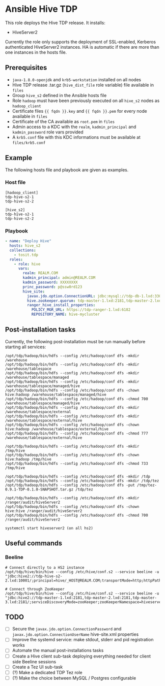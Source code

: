 # Ansible Hive TDP

This role deploys the Hive TDP release. It installs:

- HiveServer2

Currently the role only supports the deployment of SSL-enabled, Kerberos authenticated HiveServer2 instances. HA is automatic if there are more than one instances in the hosts file.

## Prerequisites

- `java-1.8.0-openjdk` and `krb5-workstation` installed on all nodes
- Hive TDP release .tar.gz (`hive_dist_file` role variable) file available in `files`
- Group `hive_s2` defined in the Ansible hosts file
- Role `hadoop` must have been previously executed on all `hive_s2` nodes as `hadoop_client`
- Certificate files `{{ fqdn }}.key` and `{{ fqdn }}.pem` for every node available in `files`
- Certificate of the CA available as `root.pem` in `files`
- Admin access to a KDC with the `realm`, `kadmin_principal` and `kadmin_password` role vars provided
- A `krb5.conf` file with this KDC informations must be available at `files/krb5.conf`

## Example

The following hosts file and playbook are given as examples.

### Host file

```
[hadoop_client]
tdp-hive-s2-1
tdp-hive-s2-2

[hive_s2]
tdp-hive-s2-1
tdp-hive-s2-2
```

### Playbook

```yaml
- name: "Deploy Hive"
  hosts: hive_s2
  collections:
    - tosit.tdp
  roles:
    - role: hive
      vars:
        realm: REALM.COM
        kadmin_principal: admin@REALM.COM
        kadmin_password: XXXXXXXX
        princ_password: p@ssw0rd123
        hive_site:
          javax.jdo.option.ConnectionURL: jdbc:mysql://tdp-db-1.lxd:3306/hive
          hive.zookeeper.quorum: tdp-master-1.lxd:2181,tdp-master-2.lxd:2181,tdp-master-3.lxd:2181
          ranger_hive_install_properties:
            POLICY_MGR_URL: https://tdp-ranger-1.lxd:6182
            REPOSITORY_NAME: hive-mycluster
```

## Post-installation tasks

Currently, the following post-installation must be run manually before starting all services:

```
/opt/tdp/hadoop/bin/hdfs --config /etc/hadoop/conf dfs -mkdir /warehouse
/opt/tdp/hadoop/bin/hdfs --config /etc/hadoop/conf dfs -mkdir /warehouse/tablespace
/opt/tdp/hadoop/bin/hdfs --config /etc/hadoop/conf dfs -mkdir /warehouse/tablespace/managed
/opt/tdp/hadoop/bin/hdfs --config /etc/hadoop/conf dfs -mkdir /warehouse/tablespace/managed/hive
/opt/tdp/hadoop/bin/hdfs --config /etc/hadoop/conf dfs -chown hive:hadoop /warehouse/tablespace/managed/hive
/opt/tdp/hadoop/bin/hdfs --config /etc/hadoop/conf dfs -chmod 700 /warehouse/tablespace/managed/hive
/opt/tdp/hadoop/bin/hdfs --config /etc/hadoop/conf dfs -mkdir /warehouse/tablespace/external
/opt/tdp/hadoop/bin/hdfs --config /etc/hadoop/conf dfs -mkdir /warehouse/tablespace/external/hive
/opt/tdp/hadoop/bin/hdfs --config /etc/hadoop/conf dfs -chown hive:hadoop /warehouse/tablespace/external/hive
/opt/tdp/hadoop/bin/hdfs --config /etc/hadoop/conf dfs -chmod 777 /warehouse/tablespace/external/hive

/opt/tdp/hadoop/bin/hdfs --config /etc/hadoop/conf dfs -mkdir /tmp/hive
/opt/tdp/hadoop/bin/hdfs --config /etc/hadoop/conf dfs -chown hive:hadoop /tmp/hive
/opt/tdp/hadoop/bin/hdfs --config /etc/hadoop/conf dfs -chmod 733 /tmp/hive

/opt/tdp/hadoop/bin/hdfs --config /etc/hadoop/conf dfs -mkdir /tdp
/opt/tdp/hadoop/bin/hdfs --config /etc/hadoop/conf dfs -mkdir /tdp/tez
/opt/tdp/hadoop/bin/hdfs --config /etc/hadoop/conf dfs -put /tmp/tez-0.9.1-TDP-0.1.0-SNAPSHOT.tar.gz /tdp/tez

/opt/tdp/hadoop/bin/hdfs --config /etc/hadoop/conf dfs -mkdir /ranger/audit/hiveServer2
/opt/tdp/hadoop/bin/hdfs --config /etc/hadoop/conf dfs -chown hive:hive /ranger/audit/hiveServer2
/opt/tdp/hadoop/bin/hdfs --config /etc/hadoop/conf dfs -chmod 700 /ranger/audit/hiveServer2

systemctl start hiveserver2 (on all hs2)
```

## Useful commands

### Beeline

```
# Connect directly to a HS2 instance
/opt/tdp/hive/bin/hive --config /etc/hive/conf.s2 --service beeline -u "jdbc:hive2://tdp-hive-s2-2.lxd:10001/;principal=hive/_HOST@REALM.COM;transportMode=http;httpPath=cliservice;ssl=true;sslTrustStore=/etc/ssl/certs/truststore.jks;trustStorePassword=$pass"

# Connect through ZooKeeper
/opt/tdp/hive/bin/hive --config /etc/hive/conf.s2 --service beeline -u "jdbc:hive2://tdp-master-1.lxd:2181,tdp-master-2.lxd:2181,tdp-master-3.lxd:2181/;serviceDiscoveryMode=zooKeeper;zooKeeperNamespace=hiveserver2;sslTrustStore=/etc/ssl/certs/truststore.jks;trustStorePassword=$pass"
```

## TODO

- [ ] Secure the `javax.jdo.option.ConnectionPassword` and `javax.jdo.option.ConnectionUserName` hive-site.xml properties
- [ ] Improve the systemd service: make stdout, stderr and pid registration works
- [ ] Automate the manual post-installations tasks
- [ ] Create a Hive client sub-task deploying everything needed for client side Beeline sessions
- [ ] Create a Tez UI sub-task
- [ ] (?) Make a dedicated TDP Tez role
- [ ] (?) Make the choice between MySQL / Postgres configurable
